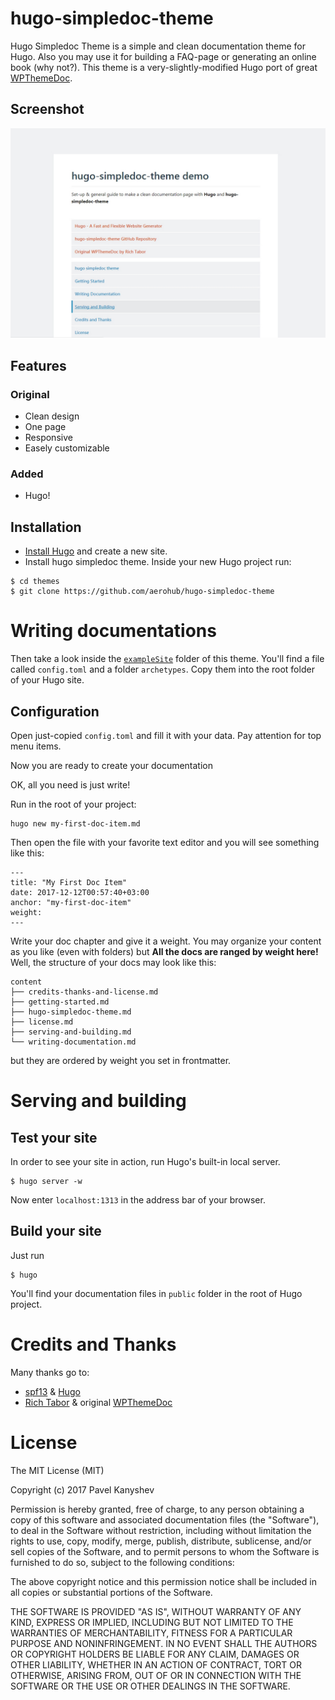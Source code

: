 # hugo-simpledoc-theme

Hugo Simpledoc Theme is a simple and clean documentation theme for Hugo. Also you may use it for building a FAQ-page or generating an online book (why not?). This theme is a very-slightly-modified Hugo port of great [WPThemeDoc](https://github.com/richtabor/WPThemeDoc). 

## Screenshot

![hugo-simpledoc-theme screenshot](https://github.com/aerohub/hugo-simpledoc-theme/blob/master/images/screenshot.png)

## Features

### Original

- Clean design
- One page
- Responsive
- Easely customizable

### Added

- Hugo!

## Installation

- [Install Hugo](//gohugo.io/overview/installing/) and create a new site.
- Install hugo simpledoc theme. Inside your new Hugo project run:

```
$ cd themes
$ git clone https://github.com/aerohub/hugo-simpledoc-theme
```

# Writing documentations

Then take a look inside the [`exampleSite`](//github.com/aerohub/hugo-simpledoc-theme/tree/master/exampleSite) folder of this theme. You'll find a file called `config.toml` and a folder `archetypes`. Copy them into the root folder of your Hugo site.

## Configuration

Open just-copied `config.toml` and fill it with your data. Pay attention for top menu items.

Now you are ready to create your documentation

OK, all you need is just write!

Run in the root of your project:

```
hugo new my-first-doc-item.md
```

Then open the file with your favorite text editor and you will see something like this:

```
---
title: "My First Doc Item"
date: 2017-12-12T00:57:40+03:00
anchor: "my-first-doc-item"
weight: 
---
```

Write your doc chapter and give it a weight. You may organize your content as you like (even with folders) but **All the docs are ranged by weight here!** Well, the structure of your docs may look like this:

```
content
├── credits-thanks-and-license.md
├── getting-started.md
├── hugo-simpledoc-theme.md
├── license.md
├── serving-and-building.md
└── writing-documentation.md
```

but they are ordered by weight you set in frontmatter.

# Serving and building

## Test your site

In order to see your site in action, run Hugo's built-in local server. 

    $ hugo server -w

Now enter `localhost:1313` in the address bar of your browser.

## Build your site

Just run

	$ hugo

You'll find your documentation files in `public` folder in the root of Hugo project.

# Credits and Thanks

Many thanks go to:

- [spf13](https://github.com/) & [Hugo](https://github.com/gohugoio/hugo)
- [Rich Tabor](https://github.com/richtabor) & original [WPThemeDoc](https://github.com/richtabor/WPThemeDoc)

# License

The MIT License (MIT)

Copyright (c) 2017 Pavel Kanyshev

Permission is hereby granted, free of charge, to any person obtaining a copy of
this software and associated documentation files (the "Software"), to deal in
the Software without restriction, including without limitation the rights to
use, copy, modify, merge, publish, distribute, sublicense, and/or sell copies of
the Software, and to permit persons to whom the Software is furnished to do so,
subject to the following conditions:

The above copyright notice and this permission notice shall be included in all
copies or substantial portions of the Software.

THE SOFTWARE IS PROVIDED "AS IS", WITHOUT WARRANTY OF ANY KIND, EXPRESS OR
IMPLIED, INCLUDING BUT NOT LIMITED TO THE WARRANTIES OF MERCHANTABILITY, FITNESS
FOR A PARTICULAR PURPOSE AND NONINFRINGEMENT. IN NO EVENT SHALL THE AUTHORS OR
COPYRIGHT HOLDERS BE LIABLE FOR ANY CLAIM, DAMAGES OR OTHER LIABILITY, WHETHER
IN AN ACTION OF CONTRACT, TORT OR OTHERWISE, ARISING FROM, OUT OF OR IN
CONNECTION WITH THE SOFTWARE OR THE USE OR OTHER DEALINGS IN THE SOFTWARE.
